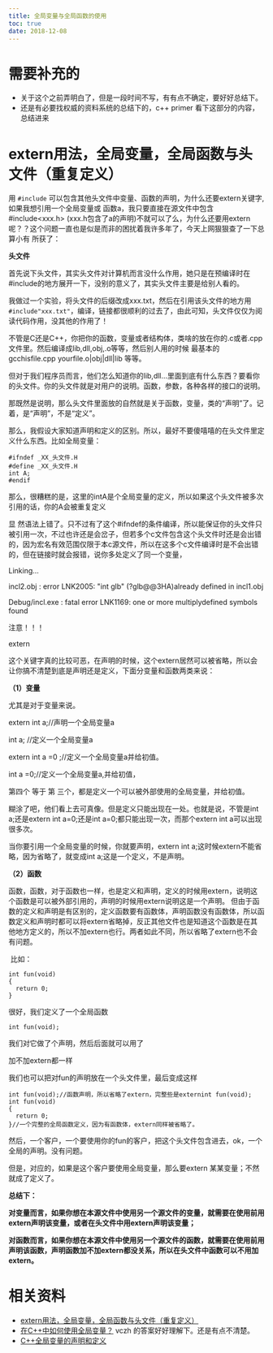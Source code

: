 ```yaml
---
title: 全局变量与全局函数的使用
toc: true
date: 2018-12-08
---
```

# 需要补充的

- 关于这个之前弄明白了，但是一段时间不写，有有点不确定，要好好总结下。
- 还是有必要找权威的资料系统的总结下的，c++ primer 看下这部分的内容，总结进来


# extern用法，全局变量，全局函数与头文件（重复定义）



用 `#include` 可以包含其他头文件中变量、函数的声明，为什么还要extern关键字,如果我想引用一个全局变量或 函数a，我只要直接在源文件中包含#include<xxx.h> (xxx.h包含了a的声明)不就可以了么，为什么还要用extern呢？？这个问题一直也是似是而非的困扰着我许多年了，今天上网狠狠查了一下总算小有 所获了：

**头文件**

首先说下头文件，其实头文件对计算机而言没什么作用，她只是在预编译时在#include的地方展开一下，没别的意义了，其实头文件主要是给别人看的。

我做过一个实验，将头文件的后缀改成xxx.txt，然后在引用该头文件的地方用 `#include"xxx.txt"`，编译，链接都很顺利的过去了，由此可知，头文件仅仅为阅读代码作用，没其他的作用了！

不管是C还是C++，你把你的函数，变量或者结构体，类啥的放在你的.c或者.cpp文件里。然后编译成lib,dll,obj,.o等等，然后别人用的时候 最基本的gcchisfile.cpp yourfile.o|obj|dll|lib 等等。

但对于我们程序员而言，他们怎么知道你的lib,dll...里面到底有什么东西？要看你的头文件。你的头文件就是对用户的说明。函数，参数，各种各样的接口的说明。

​    那既然是说明，那么头文件里面放的自然就是关于函数，变量，类的“声明”了。记着，是“声明”，不是“定义”。

那么，我假设大家知道声明和定义的区别。所以，最好不要傻嘻嘻的在头文件里定义什么东西。比如全局变量：


```
#ifndef _XX_头文件.H
#define _XX_头文件.H
int A;
#endif
```


那么，很糟糕的是，这里的intA是个全局变量的定义，所以如果这个头文件被多次引用的话，你的A会被重复定义

显 然语法上错了。只不过有了这个#ifndef的条件编译，所以能保证你的头文件只被引用一次，不过也许还是会岔子，但若多个c文件包含这个头文件时还是会出错的，因为宏名有效范围仅限于本c源文件，所以在这多个c文件编译时是不会出错的，但在链接时就会报错，说你多处定义了同一个变量，

Linking...

incl2.obj : error LNK2005: "int glb" (?glb@@3HA)already defined in incl1.obj

Debug/incl.exe : fatal error LNK1169: one or more multiplydefined symbols found

注意！！！

extern

这个关键字真的比较可恶，在声明的时候，这个extern居然可以被省略，所以会让你搞不清楚到底是声明还是定义，下面分变量和函数两类来说：

**（1）变量**

尤其是对于变量来说。

extern int a;//声明一个全局变量a

int a; //定义一个全局变量a



extern int a =0 ;//定义一个全局变量a并给初值。

int a =0;//定义一个全局变量a,并给初值，



第四个 等于 第 三个，都是定义一个可以被外部使用的全局变量，并给初值。

糊涂了吧，他们看上去可真像。但是定义只能出现在一处。也就是说，不管是int a;还是extern int a=0;还是int a=0;都只能出现一次，而那个extern int a可以出现很多次。

当你要引用一个全局变量的时候，你就要声明，extern int a;这时候extern不能省略，因为省略了，就变成int a;这是一个定义，不是声明。

**（2）函数**

​     函数，函数，对于函数也一样，也是定义和声明，定义的时候用extern，说明这个函数是可以被外部引用的，声明的时候用extern说明这是一个声明。 但由于函数的定义和声明是有区别的，定义函数要有函数体，声明函数没有函数体，所以函数定义和声明时都可以将extern省略掉，反正其他文件也是知道这个函数是在其他地方定义的，所以不加extern也行。两者如此不同，所以省略了extern也不会有问题。

​    比如：


```
int fun(void)
{
  return 0;
}
```


很好，我们定义了一个全局函数


```
int fun(void);
```
我们对它做了个声明，然后后面就可以用了

加不加extern都一样

我们也可以把对fun的声明放在一个头文件里，最后变成这样


```
int fun(void);//函数声明，所以省略了extern，完整些是externint fun(void);
int fun(void)
{
  return 0;
}//一个完整的全局函数定义，因为有函数体，extern同样被省略了。
```
然后，一个客户，一个要使用你的fun的客户，把这个头文件包含进去，ok，一个全局的声明。没有问题。

但是，对应的，如果是这个客户要使用全局变量，那么要extern 某某变量；不然就成了定义了。

**总结下：**

**对变量而言，如果你想在本源文件中使用另一个源文件的变量，就需要在使用前用extern声明该变量，或者在头文件中用extern声明该变量；**

**对函数而言，如果你想在本源文件中使用另一个源文件的函数，就需要在使用前用声明该函数，声明函数加不加extern都没关系，所以在头文件中函数可以不用加extern。**



# 相关资料

- [extern用法，全局变量，全局函数与头文件（重复定义）](https://blog.csdn.net/yexiaozi_007/article/details/8128212)
- [在C++中如何使用全局变量？](https://www.zhihu.com/question/24389589) vczh 的答案好好理解下。还是有点不清楚。
- [C++全局变量的声明和定义](https://blog.csdn.net/candyliuxj/article/details/7853938)
